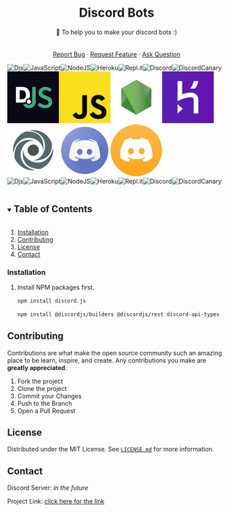   <h1 align="center">Discord Bots</h1>

  <p align="center">
    🤖 To help you to make your discord bots :)
    <br />
    <br />
    <br />
    <a href="https://github.com/nightlxight/discord-bots/issues/new/choose">Report Bug</a>
    ·
    <a href="https://github.com/nightlxight/discord-bots/issues/new/choose">Request Feature</a>
    ·
    <a href="https://github.com/nightlxight/discord-bots/issues/new/choose">Ask Question</a>
  </p>
</p>

![Djs](https://img.shields.io/badge/discord.js-%237289DA.svg?style=for-the-badge&logo=discord&logoColor=white)![JavaScript](https://img.shields.io/badge/javascript-%23323330.svg?style=for-the-badge&logo=javascript&logoColor=%23F7DF1E)![NodeJS](https://img.shields.io/badge/node.js-6DA55F?style=for-the-badge&logo=node.js&logoColor=white)![Heroku](https://img.shields.io/badge/heroku-%23430098.svg?style=for-the-badge&logo=heroku&logoColor=white)![Repl.it](https://img.shields.io/badge/Repl.it-%230D101E.svg?style=for-the-badge&logo=replit&logoColor=white)![Discord](https://img.shields.io/badge/Discord-%237289DA.svg?style=for-the-badge&logo=discord&logoColor=white)![DiscordCanary](https://img.shields.io/badge/DiscordCanary-%237289DA.svg?style=for-the-badge&logo=discord&logoColor=yellow)
<br>
![djs](docs/img/discord_js.png)![js](docs/img/javascript.png)![nodejs](docs/img/node_js.jpg)![heroku](docs/img/heroku.jpg)![replit](docs/img/replit.png)![dc](docs/img/discord_logo.jpg)![discord canary](docs/img/discord_canary.jpg)
<br>
![Djs](https://img.shields.io/badge/discord.js-%237289DA.svg?style=for-the-badge&logo=discord&logoColor=white)![JavaScript](https://img.shields.io/badge/javascript-%23323330.svg?style=for-the-badge&logo=javascript&logoColor=%23F7DF1E)![NodeJS](https://img.shields.io/badge/node.js-6DA55F?style=for-the-badge&logo=node.js&logoColor=white)![Heroku](https://img.shields.io/badge/heroku-%23430098.svg?style=for-the-badge&logo=heroku&logoColor=white)![Repl.it](https://img.shields.io/badge/Repl.it-%230D101E.svg?style=for-the-badge&logo=replit&logoColor=white)![Discord](https://img.shields.io/badge/Discord-%237289DA.svg?style=for-the-badge&logo=discord&logoColor=white)![DiscordCanary](https://img.shields.io/badge/DiscordCanary-%237289DA.svg?style=for-the-badge&logo=discord&logoColor=yellow)

<!-- TABLE OF CONTENTS -->
<details open="open">
  <summary><h2 style="display: inline-block">Table of Contents</h2></summary>
  <ol>
    <li><a href="#installation">Installation</a></li>
    <li><a href="#contributing">Contributing</a></li>
    <li><a href="#license">License</a></li>
    <li><a href="#contact">Contact</a></li>
  </ol>
</details>







### Installation

1. Install NPM packages first.
   ```sh
   npm install discord.js
   ```
   ```sh
   npm install @discordjs/builders @discordjs/rest discord-api-types
   ```







<!-- CONTRIBUTING -->
## Contributing

Contributions are what make the open source community such an amazing place to be learn, inspire, and create. Any contributions you make are **greatly appreciated**.

1. Fork the project
2. Clone the project
3. Commit your Changes
4. Push to the Branch
5. Open a Pull Request

<!-- LICENSE -->
## License

Distributed under the MIT License. See [`LICENSE.md`](https://github.com/nightlxight/discord-bots/blob/main/LICENSE) for more information.



<!-- CONTACT -->
## Contact


Discord Server: *in the future*

Project Link: [click here for the link](https://github.com/nightlxight/discord-bots)







<!-- MARKDOWN LINKS & IMAGES -->
<!-- https://www.markdownguide.org/basic-syntax/#reference-style-links -->
[contributors-shield]: https://img.shields.io/github/contributors/github_username/repo.svg?style=for-the-badge
[contributors-url]: https://github.com/github_username/repo_name/graphs/contributors
[forks-shield]: https://img.shields.io/github/forks/github_username/repo.svg?style=for-the-badge
[forks-url]: https://github.com/github_username/repo_name/network/members
[stars-shield]: https://img.shields.io/github/stars/github_username/repo.svg?style=for-the-badge
[stars-url]: https://github.com/github_username/repo_name/stargazers
[issues-shield]: https://img.shields.io/github/issues/github_username/repo.svg?style=for-the-badge
[issues-url]: https://github.com/github_username/repo_name/issues
[license-shield]: https://img.shields.io/github/license/github_username/repo.svg?style=for-the-badge
[license-url]: https://github.com/github_username/repo_name/blob/master/LICENSE.txt
[linkedin-shield]: https://img.shields.io/badge/-LinkedIn-black.svg?style=for-the-badge&logo=linkedin&colorB=555
[linkedin-url]: https://linkedin.com/in/github_username
